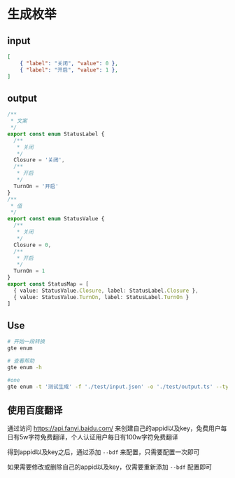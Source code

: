 # 生成枚举
## input
```json
[
    { "label": "关闭", "value": 0 },
    { "label": "开启", "value": 1 },
]
```

## output
```ts
/**
 * 文案
 */
export const enum StatusLabel {
  /**
   * 关闭
   */
  Closure = '关闭',
  /**
   * 开启
   */
  TurnOn = '开启'
}
/**
 * 值
 */
export const enum StatusValue {
  /**
   * 关闭
   */
  Closure = 0,
  /**
   * 开启
   */
  TurnOn = 1
}
export const StatusMap = [
  { value: StatusValue.Closure, label: StatusLabel.Closure },
  { value: StatusValue.TurnOn, label: StatusLabel.TurnOn }
]
```

## Use
```bash
# 开始一段转换
gte enum

# 查看帮助
gte enum -h

#one
gte enum -t '测试生成' -f './test/input.json' -o './test/output.ts' --type label value mapping --labelKey 'label' --valueKey 'value'
```

## 使用百度翻译
通过访问 https://api.fanyi.baidu.com/ 来创建自己的appid以及key，免费用户每日有5w字符免费翻译，个人认证用户每日有100w字符免费翻译

得到appid以及key之后，通过添加 `--bdf` 来配置，只需要配置一次即可

如果需要修改或删除自己的appid以及key，仅需要重新添加 `--bdf` 配置即可